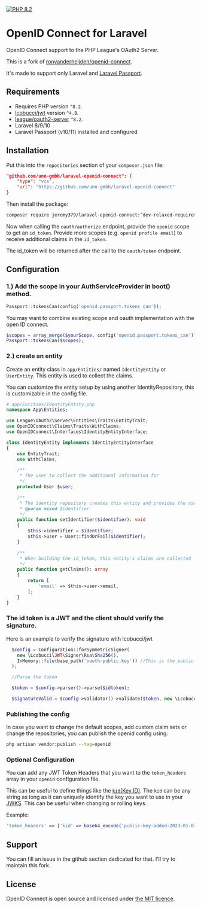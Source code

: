 
[![PHP 8.2](https://github.com/jeremy379/laravel-openid-connect/actions/workflows/php82.yml/badge.svg)](https://github.com/jeremy379/laravel-openid-connect/actions/workflows/php82.yml)

# OpenID Connect for Laravel

OpenID Connect support to the PHP League's OAuth2 Server.

This is a fork of [ronvanderheijden/openid-connect](https://github.com/ronvanderheijden/openid-connect).

It's made to support only Laravel and [Laravel Passport](https://laravel.com/docs/10.x/passport).

## Requirements

* Requires PHP version `^8.2`.
* [lcobucci/jwt](https://github.com/lcobucci/jwt) version `^4.0`.
* [league/oauth2-server](https://github.com/thephpleague/oauth2-server) `^8.2`.
* Laravel 8/9/10
* Laravel Passport (v10/11) installed and configured

## Installation

Put this into the `repositories` section of your `composer.json` file:
```json
"github.com/unn-gmbh/laravel-openid-connect": {
    "type": "vcs",
    "url": "https://github.com/unn-gmbh/laravel-openid-connect"
}
```

Then install the package:
```sh
composer require jeremy379/laravel-openid-connect:^dev-relaxed-requirements
```

Now when calling the `oauth/authorize` endpoint, provide the `openid` scope to get an `id_token`.
Provide more scopes (e.g. `openid profile email`) to receive additional claims in the `id_token`.

The id_token will be returned after the call to the `oauth/token` endpoint.

## Configuration

### 1.) Add the scope in your AuthServiceProvider in boot() method.

```php
Passport::tokensCan(config('openid.passport.tokens_can'));
````

You may want to combine existing scope and oauth implementation with the open ID connect.

```php
$scopes = array_merge($yourScope, config('openid.passport.tokens_can'));
Passport::tokensCan($scopes);
````

### 2.) create an entity
Create an entity class in `app/Entities/` named `IdentityEntity` or `UserEntity`. This entity is used to collect the claims.

You can customize the entity setup by using another IdentityRepository, this is customizable in the config file.

```php
# app/Entities/IdentityEntity.php
namespace App\Entities;

use League\OAuth2\Server\Entities\Traits\EntityTrait;
use OpenIDConnect\Claims\Traits\WithClaims;
use OpenIDConnect\Interfaces\IdentityEntityInterface;

class IdentityEntity implements IdentityEntityInterface
{
    use EntityTrait;
    use WithClaims;

    /**
     * The user to collect the additional information for
     */
    protected User $user;

    /**
     * The identity repository creates this entity and provides the user id
     * @param mixed $identifier
     */
    public function setIdentifier($identifier): void
    {
        $this->identifier = $identifier;
        $this->user = User::findOrFail($identifier);
    }

    /**
     * When building the id_token, this entity's claims are collected
     */
    public function getClaims(): array
    {
        return [
            'email' => $this->user->email,
        ];
    }
}
```

### The id token is a JWT and the client should verify the signature.

Here is an example to verify the signature with lcobucci/jwt

```php
  $config = Configuration::forSymmetricSigner(
    new \Lcobucci\JWT\Signer\Rsa\Sha256(),
    InMemory::file(base_path('oauth-public.key')) //This is the public key generate by passport. You need to share it.
  );

  //Parse the token

  $token = $config->parser()->parse($idtoken);

  $signatureValid = $config->validator()->validate($token, new \Lcobucci\JWT\Validation\Constraint\SignedWith($config->signer(), $config->signingKey()));
```

### Publishing the config
In case you want to change the default scopes, add custom claim sets or change the repositories, you can publish the openid config using:
```sh
php artisan vendor:publish --tag=openid
```

### Optional Configuration
You can add any JWT Token Headers that you want to the `token_headers` array in your `openid` configuration file.

This can be useful to define things like the [`kid`(Key ID)](https://datatracker.ietf.org/doc/html/rfc7517#section-4.5).  The `kid` can be any string as long as it can uniquely identify the key you want to use in your [JWKS](https://datatracker.ietf.org/doc/html/rfc7517#section-5). This can be useful when changing or rolling keys.

Example:

```php
'token_headers' => ['kid' => base64_encode('public-key-added-2023-01-01')]
```

## Support

You can fill an issue in the github section dedicated for that. I'll try to maintain this fork.

## License
OpenID Connect is open source and licensed under [the MIT licence](https://github.com/ronvanderheijden/openid-connect/blob/master/LICENSE.txt).
